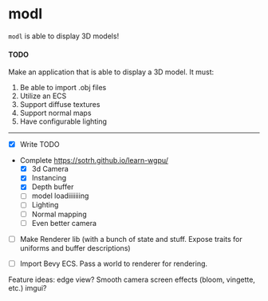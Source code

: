 # modl
`modl` is able to display 3D models!

#### TODO
Make an application that is able to display a 3D model. 
It must:
1. Be able to import .obj files
2. Utilize an ECS
3. Support diffuse textures
4. Support normal maps
5. Have configurable lighting
---

- [x] Write TODO
- Complete https://sotrh.github.io/learn-wgpu/
  - [x] 3d Camera
  - [x] Instancing
  - [x] Depth buffer
  - [ ] model loadiiiiiiing
  - [ ] Lighting
  - [ ] Normal mapping
  - [ ] Even better camera
- [ ] Make Renderer lib (with a bunch of state and stuff. Expose traits for uniforms and buffer descriptions)
- [ ] Import Bevy ECS. Pass a world to renderer for rendering.


Feature ideas:
edge view?
Smooth camera
screen effects (bloom, vingette, etc.)
imgui?
